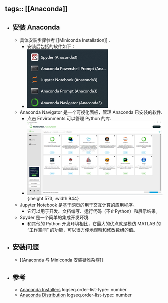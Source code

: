 tags:: [[Anaconda]]
---

- ## 安装 Anaconda
	- 具体安装步骤参考 [[Miniconda Installation]] .
		- 安装后包括的软件如下：
		- ![image-20220118004409656.png](../assets/image-20220118004409656_1743349467436_0.png)
	- Anaconda Navigator 是一个可视化面板，管理 Anaconda 已安装的软件.
		- 点击 Environments 可以管理 Python 的库.
		- ![image-20220118004633499.png](../assets/image-20220118004633499_1743349555397_0.png){:height 573, :width 944}
	- Jupyter Notebook 是基于网页的用于交互计算的应用程序。
		- 它可以用于开发、文档编写、运行代码（不止Python）和展示结果。
	- Spyder 是一个简单的集成开发环境.
		- 和其他的 Python 开发环境相比，它最大的优点就是模仿 MATLAB 的 “工作空间” 的功能，可以很方便地观察和修改数组的值。
- ## 安装问题
	- [[Anaconda 与 Miniconda 安装疑难杂症]]
- ## 参考
	- [Anaconda Installers](https://www.anaconda.com/download/success)
	  logseq.order-list-type:: number
	- [Anaconda Distribution](https://www.anaconda.com/docs/getting-started/anaconda/main)
	  logseq.order-list-type:: number